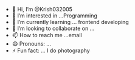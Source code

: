 - 👋 Hi, I’m @Krish032005
- 👀 I’m interested in ...Programming
- 🌱 I’m currently learning ... frontend developing
- 💞️ I’m looking to collaborate on ...
- 📫 How to reach me ...email 
- 😄 Pronouns: ...
- ⚡ Fun fact: ... I do photography

<!---
Krish032005/Krish032005 is a ✨ special ✨ repository because its `README.md` (this file) appears on your GitHub profile.
You can click the Preview link to take a look at your changes.
--->
